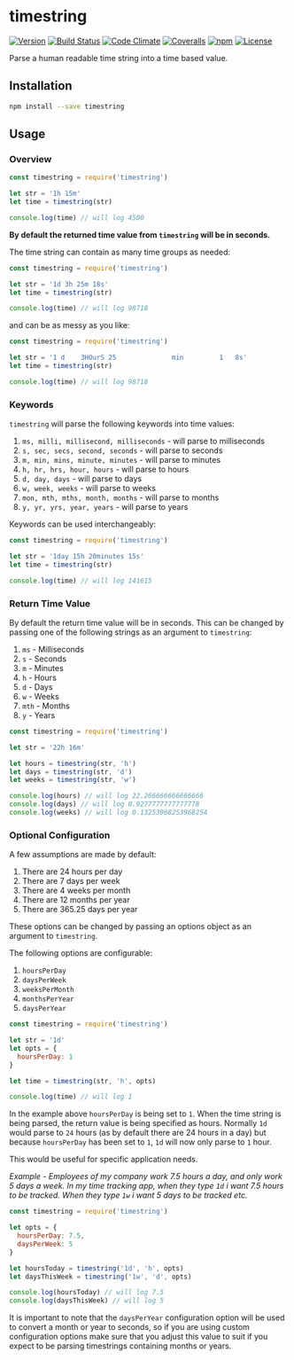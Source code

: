 # timestring

[![Version](https://img.shields.io/npm/v/timestring.svg?style=flat-square)](https://www.npmjs.com/package/timestring)
[![Build Status](https://img.shields.io/travis/mike182uk/timestring.svg?style=flat-square)](http://travis-ci.org/mike182uk/timestring)
[![Code Climate](https://img.shields.io/codeclimate/github/mike182uk/timestring.svg?style=flat-square)](https://codeclimate.com/github/mike182uk/timestring)
[![Coveralls](https://img.shields.io/coveralls/mike182uk/timestring/master.svg?style=flat-square)](https://coveralls.io/r/mike182uk/timestring)
[![npm](https://img.shields.io/npm/dm/timestring.svg?style=flat-square)](https://www.npmjs.com/package/timestring)
[![License](https://img.shields.io/github/license/mike182uk/timestring.svg?style=flat-square)](https://www.npmjs.com/package/timestring)

Parse a human readable time string into a time based value.

## Installation

```bash
npm install --save timestring
```

## Usage

### Overview

```js
const timestring = require('timestring')

let str = '1h 15m'
let time = timestring(str)

console.log(time) // will log 4500
```

**By default the returned time value from `timestring` will be in seconds.**

The time string can contain as many time groups as needed:

```js
const timestring = require('timestring')

let str = '1d 3h 25m 18s'
let time = timestring(str)

console.log(time) // will log 98718
```

and can be as messy as you like:

```js
const timestring = require('timestring')

let str = '1 d    3HOurS 25              min         1   8s'
let time = timestring(str)

console.log(time) // will log 98718
```

### Keywords

`timestring` will parse the following keywords into time values:

1. `ms, milli, millisecond, milliseconds` - will parse to milliseconds
2. `s, sec, secs, second, seconds` - will parse to seconds
3. `m, min, mins, minute, minutes` - will parse to minutes
4. `h, hr, hrs, hour, hours` - will parse to hours
5. `d, day, days` - will parse to days
6. `w, week, weeks` - will parse to weeks
7. `mon, mth, mths, month, months` - will parse to months
8. `y, yr, yrs, year, years` - will parse to years

Keywords can be used interchangeably:

```js
const timestring = require('timestring')

let str = '1day 15h 20minutes 15s'
let time = timestring(str)

console.log(time) // will log 141615
```

### Return Time Value

By default the return time value will be in seconds. This can be changed by passing one of the following strings as an argument to `timestring`:

1. `ms` - Milliseconds
2. `s` - Seconds
3. `m` - Minutes
4. `h` - Hours
5. `d` - Days
6. `w` - Weeks
7. `mth` - Months
8. `y` - Years

```js
const timestring = require('timestring')

let str = '22h 16m'

let hours = timestring(str, 'h')
let days = timestring(str, 'd')
let weeks = timestring(str, 'w')

console.log(hours) // will log 22.266666666666666
console.log(days) // will log 0.9277777777777778
console.log(weeks) // will log 0.13253968253968254
```

### Optional Configuration

A few assumptions are made by default:

1. There are 24 hours per day
2. There are 7 days per week
3. There are 4 weeks per month
4. There are 12 months per year
5. There are 365.25 days per year

These options can be changed by passing an options object as an argument to `timestring`.

The following options are configurable:

1. `hoursPerDay`
2. `daysPerWeek`
3. `weeksPerMonth`
4. `monthsPerYear`
5. `daysPerYear`

```js
const timestring = require('timestring')

let str = '1d'
let opts = {
  hoursPerDay: 1
}

let time = timestring(str, 'h', opts)

console.log(time) // will log 1
```

In the example above `hoursPerDay` is being set to `1`. When the time string is being parsed, the return value is being specified as hours. Normally `1d` would parse to `24` hours (as by default there are 24 hours in a day) but because `hoursPerDay` has been set to `1`, `1d` will now only parse to `1` hour.

This would be useful for specific application needs.

*Example - Employees of my company work 7.5 hours a day, and only work 5 days a week. In my time tracking app, when they type `1d` i want 7.5 hours to be tracked. When they type `1w` i want 5 days to be tracked etc.*

```js
const timestring = require('timestring')

let opts = {
  hoursPerDay: 7.5,
  daysPerWeek: 5
}

let hoursToday = timestring('1d', 'h', opts)
let daysThisWeek = timestring('1w', 'd', opts)

console.log(hoursToday) // will log 7.5
console.log(daysThisWeek) // will log 5
```

It is important to note that the `daysPerYear` configuration option will be used to convert a month or year to seconds, so if you are using custom configuration options make sure that you adjust this value to suit if you expect to be parsing timestrings containing months or years.
